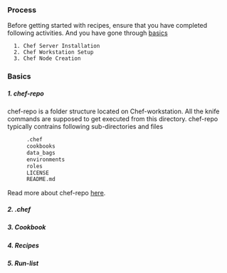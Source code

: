 ### Process
Before getting started with recipes, ensure that you have completed following activities. And you have gone through [basics](https://github.com/ManishDevops/Getting-Started-With-Chef/blob/master/4.%20Chef-Writing-Recipes.md#basics)

      1. Chef Server Installation
      2. Chef Workstation Setup
      3. Chef Node Creation
  
### Basics

##### 1. chef-repo
chef-repo is a folder structure located on Chef-workstation. All the knife commands are supposed to get executed from this directory. chef-repo typically contrains following sub-directories and files

```sh
      .chef
      cookbooks
      data_bags
      environments
      roles
      LICENSE
      README.md
```      
      
Read more about chef-repo [here](https://docs.chef.io/chef_repo.html).

##### 2. .chef

##### 3. Cookbook

##### 4. Recipes

##### 5. Run-list
